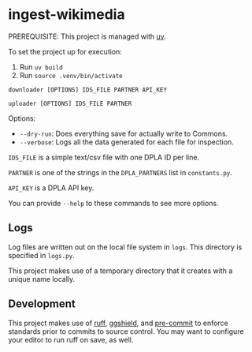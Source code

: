 # ingest-wikimedia

PREREQUISITE: This project is managed with [uv](https://docs.astral.sh/uv/).

To set the project up for execution:

1. Run `uv build` 
2. Run `source .venv/bin/activate`

```downloader [OPTIONS] IDS_FILE PARTNER API_KEY```

```uploader [OPTIONS] IDS_FILE PARTNER```


Options:
- `--dry-run`: Does everything save for actually write to Commons.
- `--verbose`: Logs all the data generated for each file for inspection.

`IDS_FILE` is a simple text/csv file with one DPLA ID per line.

`PARTNER` is one of the strings in the `DPLA_PARTNERS` list in `constants.py`.

`API_KEY` is a DPLA API key.

You can provide `--help` to these commands to see more options.

## Logs

Log files are written out on the local file system in `logs`. This directory is specified in `logs.py`.

This project makes use of a temporary directory that it creates with a unique name locally.

## Development

This project makes use of [ruff](https://docs.astral.sh/ruff/), 
[ggshield](https://www.gitguardian.com/ggshield), and 
[pre-commit](https://pre-commit.com/) to enforce standards prior to commits to source 
control. You may want to configure your editor to run ruff on save, as well.